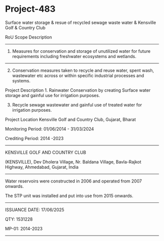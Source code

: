 # Project-483
Surface water storage &amp; resue of recycled sewage waste water &amp; Kensville Golf &amp; Country Club

RoU Scope Description 
_________
1. Measures for conservation and storage of unutilized water
for future requirements including freshwater ecosystems
and wetlands.
________
2. Conservation measures taken to recycle and reuse water,
spent wash, wastewater etc across or within specific
industrial processes and systems.

Project Description 1. Rainwater Conservation by creating Surface water storage
and gainful use for irrigation purposes.

3. Recycle sewage wastewater and gainful use of treated
water for irrigation purposes.

Project Location Kensville Golf and Country Club, Gujarat, Bharat

Monitoring Period: 01/06/2014 - 31/03/2024

Crediting Period: 2014 -2023
________________________
KENSVILLE GOLF AND COUNTRY CLUB

(KENSVILLE), Dev Dholera Village, Nr. Baldana Village, Bavla-Rajkot Highway, Ahmedabad, Gujarat, India
____________
Water reservoirs were constructed in 2006 and operated from 2007 onwards. 

The STP unit was installed and put into use from 2015 onwards. 
_________________
ISSUANCE DATE: 17/06/2025

QTY: 1531228

MP-01: 2014-2023
________________
 
